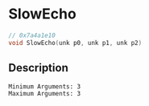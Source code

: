 # SlowEcho
```c
// 0x7a4a1e10
void SlowEcho(unk p0, unk p1, unk p2)
```
## Description
```
Minimum Arguments: 3
Maximum Arguments: 3
```
